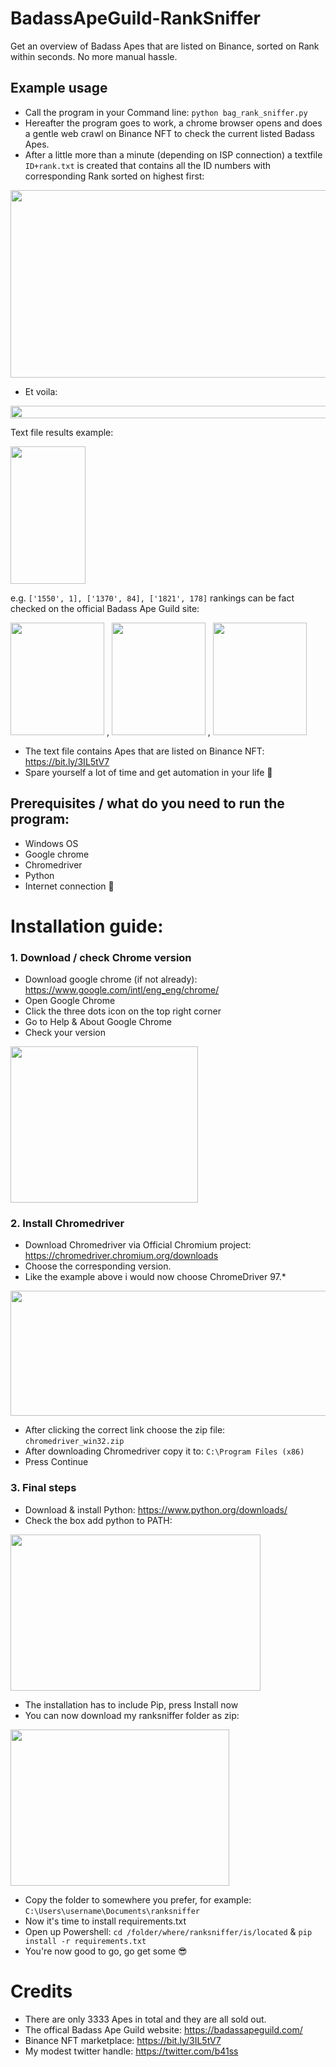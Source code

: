 # BadassApeGuild-RankSniffer
Get an overview of Badass Apes that are listed on Binance, sorted on Rank within seconds. No more manual hassle.

## Example usage
- Call the program in your Command line: `python bag_rank_sniffer.py`   
- Hereafter the program goes to work, a chrome browser opens and does a gentle web crawl on Binance NFT to check the current listed Badass Apes.
- After a little more than a minute (depending on ISP connection) a textfile `ID+rank.txt` is created that contains all the ID numbers with corresponding Rank sorted on highest first:

<img src="https://user-images.githubusercontent.com/56820649/151707582-d1f18cab-f4ca-4f21-b028-5c9f731aad61.png" width="700" height="300">
     
- Et voila:

<img src="https://user-images.githubusercontent.com/56820649/151707626-92b76a1c-8072-43b6-b8b0-d53c27132b02.png" width="700" height="20">


Text file results example:

<img src="https://user-images.githubusercontent.com/56820649/151703878-d0be8944-17d5-4742-a9a0-cfdb9a4f03b1.png" width="120" height="220">

e.g.
`['1550', 1], ['1370', 84], ['1821', 178]` rankings can be fact checked on the official Badass Ape Guild site:

<img src="https://user-images.githubusercontent.com/56820649/151580603-441b9552-d9db-4933-9110-74504ba761e4.png" width="150" height="180"> , <img src="https://user-images.githubusercontent.com/56820649/151574311-cd763eb0-bf9f-4023-ba2f-80772fe9292f.png" width="150" height="180"> , <img src="https://user-images.githubusercontent.com/56820649/151580694-653d90bd-08e6-4acb-8fdc-917f1c0d24fe.png" width="150" height="180">

- The text file contains Apes that are listed on Binance NFT: https://bit.ly/3IL5tV7
- Spare yourself a lot of time and get automation in your life 🙊

## Prerequisites / what do you need to run the program:
- Windows OS
- Google chrome
- Chromedriver
- Python
- Internet connection 🙉

# Installation guide:

### 1. Download / check Chrome version
- Download google chrome (if not already):
https://www.google.com/intl/eng_eng/chrome/
- Open Google Chrome
- Click the three dots icon on the top right corner
- Go to Help & About Google Chrome
- Check your version
<img src="https://user-images.githubusercontent.com/56820649/151449904-9751edde-5549-4131-bcc0-ae9d379c236c.png" width="300" height="250">

### 2. Install Chromedriver

- Download Chromedriver via Official Chromium project:
https://chromedriver.chromium.org/downloads
- Choose the corresponding version.
- Like the example above i would now choose ChromeDriver 97.*

<img src="https://user-images.githubusercontent.com/56820649/151450613-af0476b7-6151-47d4-83b1-7fa2e09f6323.png" width="600" height="200">

- After clicking the correct link choose the zip file: `chromedriver_win32.zip`
- After downloading Chromedriver copy it to: `C:\Program Files (x86)`
- Press Continue

### 3. Final steps

- Download & install Python: https://www.python.org/downloads/
- Check the box add python to PATH:

<img src="https://user-images.githubusercontent.com/56820649/151678507-67dd067d-1aaa-4754-9445-2e836734d6d1.png" width="400" height="250">

- The installation has to include Pip, press Install now
- You can now download my ranksniffer folder as zip:

<img src="https://user-images.githubusercontent.com/56820649/151702319-88194648-7c64-4831-b61e-4cdf41cc38af.png" width="350" height="250">

- Copy the folder to somewhere you prefer, for example: `C:\Users\username\Documents\ranksniffer`
- Now it's time to install requirements.txt
- Open up Powershell:
`cd /folder/where/ranksniffer/is/located` &
`pip install -r requirements.txt`
- You're now good to go, go get some 😎

# Credits

- There are only 3333 Apes in total and they are all sold out.
- The offical Badass Ape Guild website: https://badassapeguild.com/
- Binance NFT marketplace: https://bit.ly/3IL5tV7
- My modest twitter handle: https://twitter.com/b41ss

